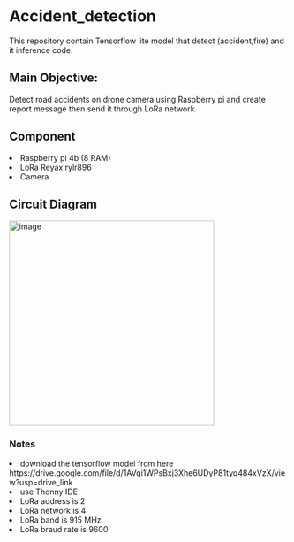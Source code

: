# Accident_detection
This repository contain Tensorflow lite model that detect (accident,fire) and it inference code.

## Main Objective:
Detect road accidents on drone camera using Raspberry pi and create report message then send it through LoRa network.

## Component
<li>Raspberry pi 4b (8 RAM)</li>
<li>LoRa Reyax rylr896 </li>
<li> Camera </li>

## Circuit Diagram
<img width="371" alt="image" src="https://github.com/HadiTeamProject/Accident_detection/assets/155265586/423ec904-6ea8-4820-b90b-500ab99cb420">


### Notes
<li> download the tensorflow model from here https://drive.google.com/file/d/1AVqi1WPsBxj3Xhe6UDyP81tyq484xVzX/view?usp=drive_link </li>
<li>use Thonny IDE </li> 
<li>LoRa address is 2</li>
<li>LoRa network is 4</li>
<li>LoRa band is 915 MHz</li>
<li>LoRa braud rate is 9600 </li>
